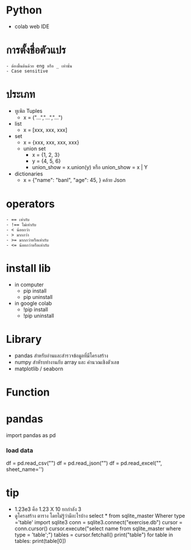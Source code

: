# Python
  - colab web IDE

# การตั้งชื่อตัวแปร
    - ต้องขึ้นต้นด้วย eng หรือ _ เท่านั้น
    - Case sensitive

# ประเภท 
  - ทูเพิล Tuples 
    - x = ("...","...","...")
  - list
    - x = [xxx, xxx, xxx]
  - set
    - x = {xxx, xxx, xxx, xxx}
    - union set
      - x = {1, 2, 3}
      - y = {4, 5, 6}
      - union_show = x.union(y) หรือ union_show = x | Y
  - dictionaries
    - x = {"name": "banl", "age": 45, } คล้าย Json

# operators
    - == เท่ากับ
    - !== ไม่เท่ากับ
    - < น้อยกว่า
    - > มากกว่า 
    - >= มากกว่าหรือเท่ากับ
    - <= น้อยกว่าหรือเท่ากับ

# install lib
  - in computer
    - pip install
    - pip uninstall
  - in google colab
    - !pip install
    - !pip uninstall
    

# Library
  - pandas สำหรับอ่านและสำรวจข้อมูลที่มีโครงสร้าง
  - numpy สำหัรบทำงานกับ array และ คำนวณเชิงตัวเลข
  - matplotlib / seaborn

# Function

# pandas
  import pandas as pd
  ### load data
  df = pd.read_csv("")
  df = pd.read_json("")
  df = pd.read_excel("", sheet_name='')

# tip
  - 1.23e3 คือ 1.23 X 10 ยกกำลัง 3
  - ดูโครงสร้าง ตาราง โดยไม่รู้ว่ามีอะไรบ้าง select * from sqlite_master Wherer type ='table'
      import sqlite3
      conn = sqlite3.connect("exercise.db")
      cursor = conn.cursor()
      cursor.execute("select name from sqlite_master where type = 'table';")
      tables = cursor.fetchall()
      print("table")
      for table in tables:
        print(table[0])
